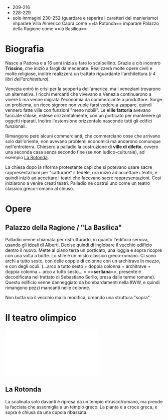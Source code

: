 
- 209-216
- 228-229
- solo immagini 230-252 (guardare e reperire i caratteri del manierismo)
imparare Villa Almerico Capra come ==la Rotonda==
imparare Palazzo della Ragione come ==la Basilica==
# Biografia
Nasce a Padova e a 16 anni inizia a fare lo scalpellino. Grazie a ciò incontrò **Trissino**, che iniziò a fargli da mecenate.
Realizzerà molte opere civili e molte religiose, inoltre realizzerà un trattato riguardante l'architettura (*i 4 libri dell'architettura*).

Venezia entrò in crisi per la scoperta dell'america, ma i veneziani trovarono un alternativa. I ricchi mercanti che vivevano a Venezia continuarono a vivere lì ma venne migrata l'economia da commerciante a produttore.
Sorge un problema, un ricco signore non vuole farsi vedere a zappare, quindi vennero fatte ville con funzioni "meno nobili".
Le **ville fattoria** avevano facciate stilose, estese orizzontalmente, con un porticato per mantenere gli oggetti riparati. Inoltre l'estensione orizzontale nasconde tutti gli edifici funzionali.

Rimangono però alcuni commercianti, che commerciano cose che arrivano solo dall'oriente, non avevano problemi economici ma andarono comunque nell'entroterra. Chiesero a palladio la costruzione di **ville di diletto**, ovvero una seconda casa senza secondo fine (se non ludico-culturale), ad esempio [La Rotonda](#La%20Rotonda).

La chiesa dopo la riforma protestante capì che si potevano usare sacre rappresentazioni per "catturare" il fedele, ora iniziò ad accettare i teatri, e quindi iniziò ad accettare i teatri che facevano sacre rappresentazioni. Così iniziarono a venire creati teatri. Palladio ne costruì uno come un teatro classico greco-romano al chiuso.
# Opere
## Palazzo della Ragione / "La Basilica"
Palladio venne chiamata per ristrutturarlo, in quanto l'edificio serviva, usando gli ideali di Alberti. Decise quindi di inglobare il vecchio edificio dentro il nuovo. Mette al piano terra un porticato, una loggia e sopra ricopre con una volta a botte.
Lo stile è un misto classico greco-romano.
Ci sono archi a tutto sesto, con delle coppie di colonne con un architrave in mezzo, e con degli oculi.
(...arco a tutto sesto + doppia colonna + architrave + doppia colonna + arco a tutto sesto... = ==**serliana**==, presente e decodificata nel trattato di Sebastiano Serlio, presa dalle terme romane).
Questo edificio venne danneggiato da bombardamenti nella IIWW, e quindi rimangono pezzi mancanti nelle colonne.

Non butta via il vecchio ma lo modifica, creando una struttura "sopra"
# Il teatro olimpico
![Teatro](Teatro.md)
## La Rotonda
La scalinata solo davanti è ripresa da un tempio etrusco/romano, ma prende la facciata che assomiglia a un tempio greco. La pianta è a croce greca, e sopra è chiusa da una cupola ribassata.